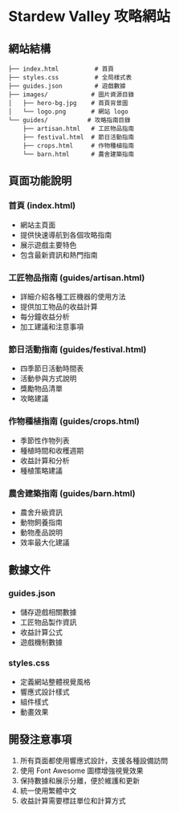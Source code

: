 # Stardew Valley 攻略網站

## 網站結構
```
├── index.html          # 首頁
├── styles.css          # 全局樣式表
├── guides.json         # 遊戲數據
├── images/            # 圖片資源目錄
│   ├── hero-bg.jpg    # 首頁背景圖
│   └── logo.png       # 網站 logo
└── guides/           # 攻略指南目錄
    ├── artisan.html   # 工匠物品指南
    ├── festival.html  # 節日活動指南
    ├── crops.html     # 作物種植指南
    └── barn.html      # 農舍建築指南
```

## 頁面功能說明

### 首頁 (index.html)
- 網站主頁面
- 提供快速導航到各個攻略指南
- 展示遊戲主要特色
- 包含最新資訊和熱門指南

### 工匠物品指南 (guides/artisan.html)
- 詳細介紹各種工匠機器的使用方法
- 提供加工物品的收益計算
- 每分鐘收益分析
- 加工建議和注意事項

### 節日活動指南 (guides/festival.html)
- 四季節日活動時間表
- 活動參與方式說明
- 獎勵物品清單
- 攻略建議

### 作物種植指南 (guides/crops.html)
- 季節性作物列表
- 種植時間和收穫週期
- 收益計算和分析
- 種植策略建議

### 農舍建築指南 (guides/barn.html)
- 農舍升級資訊
- 動物飼養指南
- 動物產品說明
- 效率最大化建議

## 數據文件

### guides.json
- 儲存遊戲相關數據
- 工匠物品製作資訊
- 收益計算公式
- 遊戲機制數據

### styles.css
- 定義網站整體視覺風格
- 響應式設計樣式
- 組件樣式
- 動畫效果

## 開發注意事項
1. 所有頁面都使用響應式設計，支援各種設備訪問
2. 使用 Font Awesome 圖標增強視覺效果
3. 保持數據和展示分離，便於維護和更新
4. 統一使用繁體中文
5. 收益計算需要標註單位和計算方式 